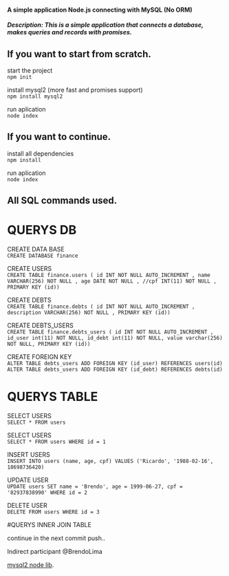 #### A simple application Node.js connecting with MySQL (No **ORM**)

**_Description: This is a simple application that connects a database, makes queries and records with promises._**

## If you want to start from scratch.

start the project  
`npm init`

install mysql2 (more fast and promises support)  
`npm install mysql2`

run aplication  
`node index`

## If you want to continue.

install all dependencies  
`npm install`

run aplication  
`node index`

## All SQL commands used.

# QUERYS DB

CREATE DATA BASE  
`CREATE DATABASE finance`

CREATE USERS  
`CREATE TABLE finance.users ( id INT NOT NULL AUTO_INCREMENT , name VARCHAR(256) NOT NULL , age DATE NOT NULL , //cpf INT(11) NOT NULL , PRIMARY KEY (id))`

CREATE DEBTS  
`CREATE TABLE finance.debts ( id INT NOT NULL AUTO_INCREMENT , description VARCHAR(256) NOT NULL , PRIMARY KEY (id))`

CREATE DEBTS_USERS  
`CREATE TABLE finance.debts_users ( id INT NOT NULL AUTO_INCREMENT , id_user int(11) NOT NULL, id_debt int(11) NOT NULL, value varchar(256) NOT NULL, PRIMARY KEY (id))`

CREATE FOREIGN KEY  
`ALTER TABLE debts_users ADD FOREIGN KEY (id_user) REFERENCES users(id)`  
`ALTER TABLE debts_users ADD FOREIGN KEY (id_debt) REFERENCES debts(id)`

# QUERYS TABLE

SELECT USERS  
`SELECT * FROM users`

SELECT USERS  
`SELECT * FROM users WHERE id = 1`

INSERT USERS  
`INSERT INTO users (name, age, cpf) VALUES ('Ricardo', '1988-02-16', 18698736420)`

UPDATE USER  
`UPDATE users SET name = 'Brendo', age = 1999-06-27, cpf = '82937838990' WHERE id = 2`

DELETE USER  
`DELETE FROM users WHERE id = 3`

#QUERYS INNER JOIN TABLE

continue in the next commit push..

Indirect participant @BrendoLima

[mysql2 node lib](https://www.npmjs.com/package/mysql2).
